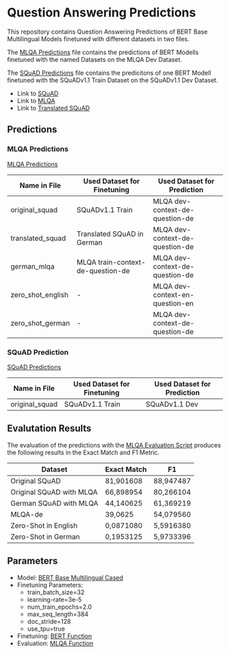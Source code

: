 # Question Answering Predictions

This repository contains Question Answering Predictions of BERT Base Multilingual Models finetuned with different datasets in two files.

The [MLQA Predictions](MLQA_prediction_results.json) file contains the predictions of BERT Modells finetuned with the named Datasets on the MLQA Dev Dataset. 

The [SQuAD Predictions](SQUAD_prediction_results.json) file contains the predicitons of one BERT Modell finetuned with the SQuADv1.1 Train Dataset on the SQuADv1.1 Dev Dataset.

- Link to [SQuAD](https://rajpurkar.github.io/SQuAD-explorer/)
- Link to [MLQA](https://github.com/facebookresearch/MLQA)
- Link to [Translated SQuAD](https://github.com/agiagoulas/german_squad)

## Predictions
### MLQA Predictions
[MLQA Predictions](MLQA_prediction_results.json)

| Name in File      | Used Dataset for Finetuning       | Used Dataset for Prediction     |
|-------------------|-----------------------------------|---------------------------------|
| original_squad    | SQuADv1.1 Train                   | MLQA dev-context-de-question-de |
| translated_squad  | Translated SQuAD in German        | MLQA dev-context-de-question-de |
| german_mlqa       | MLQA train-context-de-question-de | MLQA dev-context-de-question-de |
| zero_shot_english | -                                 | MLQA dev-context-en-question-en |
| zero_shot_german  | -                                 | MLQA dev-context-de-question-de |

### SQuAD Prediction
[SQuAD Predictions](SQUAD_prediction_results.json)

| Name in File      | Used Dataset for Finetuning       | Used Dataset for Prediction     |
|-------------------|-----------------------------------|---------------------------------|
| original_squad    | SQuADv1.1 Train                   | SQuADv1.1 Dev                   |

## Evalutation Results

The evaluation of the predictions with the [MLQA Evaluation Script](https://github.com/facebookresearch/MLQA/blob/master/mlqa_evaluation_v1.py) produces the following results in the Exact Match and F1 Metric. 

| Dataset                  | Exact Match | F1        |
|--------------------------|-------------|-----------|
| Original SQuAD           | 81,901608   | 88,947487 |
| Original SQuAD with MLQA | 66,898954   | 80,266104 |
| German SQuAD with MLQA   | 44,140625   | 61,369219 |
| MLQA-de                  | 39,0625     | 54,079560 |
| Zero-Shot in English     | 0,0871080   | 5,5916380 |
| Zero-Shot in German      | 0,1953125   | 5,9733396 |

## Parameters
- Model: [BERT Base Multilingual Cased](https://github.com/google-research/bert)
- Finetuning Parameters:
  - train_batch_size=32
  - learning-rate=3e-5
  - num_train_epochs=2.0
  - max_seq_length=384
  - doc_stride=128
  - use_tpu=true
- Finetuning: [BERT Function](https://github.com/google-research/bert)
- Evaluation: [MLQA Function](https://github.com/facebookresearch/MLQA)

